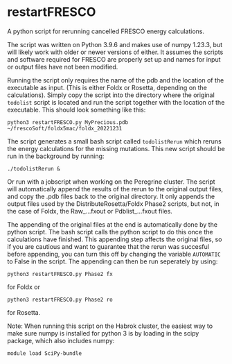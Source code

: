 # restartFRESCO
A python script for rerunning cancelled FRESCO energy calculations. 

The script was written on Python 3.9.6 and makes use of numpy 1.23.3, but will likely work with older or newer versions of either.
It assumes the scripts and software required for FRESCO are properly set up and names for input or output files have not been modified. 

Running the script only requires the name of the pdb and the location of the executable as input. (This is either Foldx or Rosetta, depending on the calculations). 
Simply copy the script into the directory where the original `todolist` script is located and run the script together with the location of the executable. 
This should look something like this:

```
python3 restartFRESCO.py MyPrecious.pdb ~/frescoSoft/foldx5mac/foldx_20221231
```

The script generates a small bash script called `todolistRerun` which reruns the energy calculations for the missing mutations.
This new script should be run in the background by running:

```
./todolistRerun &
```
Or run with a jobscript when working on the Peregrine cluster. The script will automatically append the results of the rerun to the original output files, and copy the .pdb files back to the original directory. It only appends the output files used by the DistributeRosetta/Foldx Phase2 scripts, but not, in the case of Foldx, the Raw_...fxout or Pdblist_...fxout files. 

The appending of the original files at the end is automatically done by the python script. The bash script calls the python script to do this once the calculations have finished. This appending step affects the original files, so if you are cautious and want to guarantee that the rerun was succesful before appending, you can turn this off by changing the variable `AUTOMATIC` to False in the script. The appending can then be run seperately by using:
```
python3 restartFRESCO.py Phase2 fx
```
for Foldx or 
```
python3 restartFRESCO.py Phase2 ro
```
for Rosetta. 

Note: When running this script on the Habrok cluster, the easiest way to make sure numpy is installed for python 3 is by loading in the scipy package, which also includes numpy:

```
module load SciPy-bundle
```
